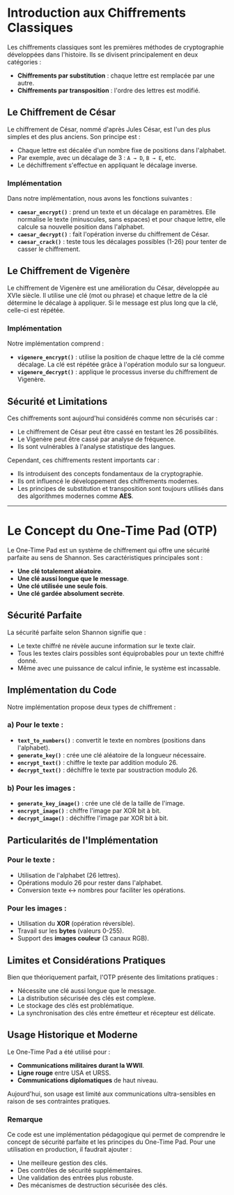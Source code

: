# Introduction aux Chiffrements Classiques

Les chiffrements classiques sont les premières méthodes de cryptographie développées dans l'histoire. Ils se divisent principalement en deux catégories :

- **Chiffrements par substitution** : chaque lettre est remplacée par une autre.
- **Chiffrements par transposition** : l'ordre des lettres est modifié.

## Le Chiffrement de César

Le chiffrement de César, nommé d'après Jules César, est l'un des plus simples et des plus anciens. Son principe est :

- Chaque lettre est décalée d'un nombre fixe de positions dans l'alphabet.
- Par exemple, avec un décalage de 3 : `A → D`, `B → E`, etc.
- Le déchiffrement s'effectue en appliquant le décalage inverse.

### Implémentation

Dans notre implémentation, nous avons les fonctions suivantes :

- **`caesar_encrypt()`** : prend un texte et un décalage en paramètres. Elle normalise le texte (minuscules, sans espaces) et pour chaque lettre, elle calcule sa nouvelle position dans l'alphabet.
- **`caesar_decrypt()`** : fait l'opération inverse du chiffrement de César.
- **`caesar_crack()`** : teste tous les décalages possibles (1-26) pour tenter de casser le chiffrement.

## Le Chiffrement de Vigenère

Le chiffrement de Vigenère est une amélioration du César, développée au XVIe siècle. Il utilise une clé (mot ou phrase) et chaque lettre de la clé détermine le décalage à appliquer. Si le message est plus long que la clé, celle-ci est répétée.

### Implémentation

Notre implémentation comprend :

- **`vigenere_encrypt()`** : utilise la position de chaque lettre de la clé comme décalage. La clé est répétée grâce à l'opération modulo sur sa longueur.
- **`vigenere_decrypt()`** : applique le processus inverse du chiffrement de Vigenère.

## Sécurité et Limitations

Ces chiffrements sont aujourd'hui considérés comme non sécurisés car :

- Le chiffrement de César peut être cassé en testant les 26 possibilités.
- Le Vigenère peut être cassé par analyse de fréquence.
- Ils sont vulnérables à l'analyse statistique des langues.

Cependant, ces chiffrements restent importants car :

- Ils introduisent des concepts fondamentaux de la cryptographie.
- Ils ont influencé le développement des chiffrements modernes.
- Les principes de substitution et transposition sont toujours utilisés dans des algorithmes modernes comme **AES**.



---

# Le Concept du One-Time Pad (OTP)

Le One-Time Pad est un système de chiffrement qui offre une sécurité parfaite au sens de Shannon. Ses caractéristiques principales sont :

- **Une clé totalement aléatoire**.
- **Une clé aussi longue que le message**.
- **Une clé utilisée une seule fois**.
- **Une clé gardée absolument secrète**.

## Sécurité Parfaite

La sécurité parfaite selon Shannon signifie que :

- Le texte chiffré ne révèle aucune information sur le texte clair.
- Tous les textes clairs possibles sont équiprobables pour un texte chiffré donné.
- Même avec une puissance de calcul infinie, le système est incassable.

## Implémentation du Code

Notre implémentation propose deux types de chiffrement :

### a) Pour le texte :

- **`text_to_numbers()`** : convertit le texte en nombres (positions dans l'alphabet).
- **`generate_key()`** : crée une clé aléatoire de la longueur nécessaire.
- **`encrypt_text()`** : chiffre le texte par addition modulo 26.
- **`decrypt_text()`** : déchiffre le texte par soustraction modulo 26.

### b) Pour les images :

- **`generate_key_image()`** : crée une clé de la taille de l'image.
- **`encrypt_image()`** : chiffre l'image par XOR bit à bit.
- **`decrypt_image()`** : déchiffre l'image par XOR bit à bit.

## Particularités de l'Implémentation

### Pour le texte :

- Utilisation de l'alphabet (26 lettres).
- Opérations modulo 26 pour rester dans l'alphabet.
- Conversion texte ↔ nombres pour faciliter les opérations.

### Pour les images :

- Utilisation du **XOR** (opération réversible).
- Travail sur les **bytes** (valeurs 0-255).
- Support des **images couleur** (3 canaux RGB).

## Limites et Considérations Pratiques

Bien que théoriquement parfait, l'OTP présente des limitations pratiques :

- Nécessite une clé aussi longue que le message.
- La distribution sécurisée des clés est complexe.
- Le stockage des clés est problématique.
- La synchronisation des clés entre émetteur et récepteur est délicate.

## Usage Historique et Moderne

Le One-Time Pad a été utilisé pour :

- **Communications militaires durant la WWII**.
- **Ligne rouge** entre USA et URSS.
- **Communications diplomatiques** de haut niveau.

Aujourd'hui, son usage est limité aux communications ultra-sensibles en raison de ses contraintes pratiques.

### Remarque

Ce code est une implémentation pédagogique qui permet de comprendre le concept de sécurité parfaite et les principes du One-Time Pad. Pour une utilisation en production, il faudrait ajouter :

- Une meilleure gestion des clés.
- Des contrôles de sécurité supplémentaires.
- Une validation des entrées plus robuste.
- Des mécanismes de destruction sécurisée des clés.
